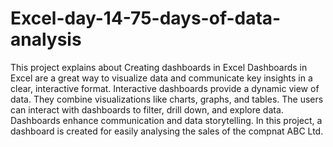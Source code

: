 # Excel-day-14-75-days-of-data-analysis
This project explains about Creating dashboards in Excel 
Dashboards in Excel are a great way to visualize data and communicate key insights in a clear, interactive format. Interactive dashboards provide a dynamic view of data. They combine visualizations like charts, graphs, and tables. The users can interact with dashboards to filter, drill down, and explore data. Dashboards enhance communication and data storytelling.
In this project, a dashboard is created for easily analysing the sales of the compnat ABC Ltd.
